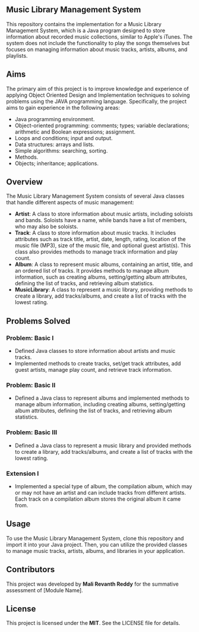 ## Music Library Management System
This repository contains the implementation for a Music Library Management System, which is a Java program designed to store information about recorded music collections, similar to Apple's iTunes. The system does not include the functionality to play the songs themselves but focuses on managing information about music tracks, artists, albums, and playlists.

## Aims

The primary aim of this project is to improve knowledge and experience of applying Object Oriented Design and Implementation techniques to solving problems using the JAVA programming language. Specifically, the project aims to gain experience in the following areas:

-   Java programming environment.
-   Object-oriented programming: comments; types; variable declarations; arithmetic and Boolean expressions; assignment.
-   Loops and conditions; input and output.
-   Data structures: arrays and lists.
-   Simple algorithms: searching, sorting.
-   Methods.
-   Objects; inheritance; applications.

## Overview

The Music Library Management System consists of several Java classes that handle different aspects of music management:

-   **Artist**: A class to store information about music artists, including soloists and bands. Soloists have a name, while bands have a list of members, who may also be soloists.
-   **Track**: A class to store information about music tracks. It includes attributes such as track title, artist, date, length, rating, location of the music file (MP3), size of the music file, and optional guest artist(s). This class also provides methods to manage track information and play count.
-   **Album**: A class to represent music albums, containing an artist, title, and an ordered list of tracks. It provides methods to manage album information, such as creating albums, setting/getting album attributes, defining the list of tracks, and retrieving album statistics.
-   **MusicLibrary**: A class to represent a music library, providing methods to create a library, add tracks/albums, and create a list of tracks with the lowest rating.

## Problems Solved

### Problem: Basic I

-   Defined Java classes to store information about artists and music tracks.
-   Implemented methods to create tracks, set/get track attributes, add guest artists, manage play count, and retrieve track information.

### Problem: Basic II

-   Defined a Java class to represent albums and implemented methods to manage album information, including creating albums, setting/getting album attributes, defining the list of tracks, and retrieving album statistics.

### Problem: Basic III

-   Defined a Java class to represent a music library and provided methods to create a library, add tracks/albums, and create a list of tracks with the lowest rating.

### Extension I

-   Implemented a special type of album, the compilation album, which may or may not have an artist and can include tracks from different artists. Each track on a compilation album stores the original album it came from.


## Usage

To use the Music Library Management System, clone this repository and import it into your Java project. Then, you can utilize the provided classes to manage music tracks, artists, albums, and libraries in your application.

## Contributors

This project was developed by **Mali Revanth Reddy** for the summative assessment of [Module Name].

## License

This project is licensed under the **MIT**. See the LICENSE file for details.
